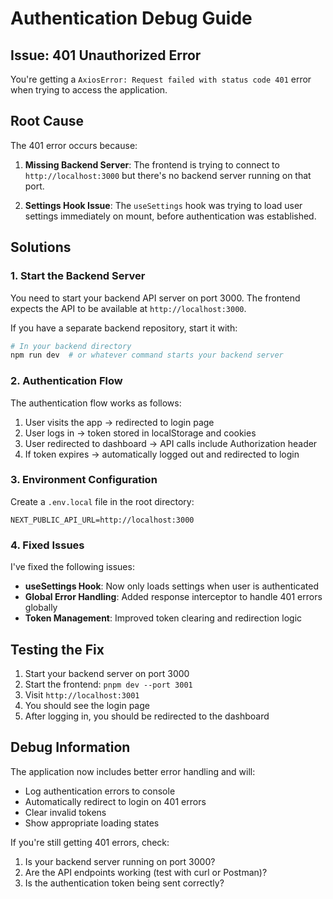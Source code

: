 # Authentication Debug Guide

## Issue: 401 Unauthorized Error

You're getting a `AxiosError: Request failed with status code 401` error when trying to access the application.

## Root Cause

The 401 error occurs because:

1. **Missing Backend Server**: The frontend is trying to connect to `http://localhost:3000` but there's no backend server running on that port.

2. **Settings Hook Issue**: The `useSettings` hook was trying to load user settings immediately on mount, before authentication was established.

## Solutions

### 1. Start the Backend Server

You need to start your backend API server on port 3000. The frontend expects the API to be available at `http://localhost:3000`.

If you have a separate backend repository, start it with:
```bash
# In your backend directory
npm run dev  # or whatever command starts your backend server
```

### 2. Authentication Flow

The authentication flow works as follows:

1. User visits the app → redirected to login page
2. User logs in → token stored in localStorage and cookies
3. User redirected to dashboard → API calls include Authorization header
4. If token expires → automatically logged out and redirected to login

### 3. Environment Configuration

Create a `.env.local` file in the root directory:
```
NEXT_PUBLIC_API_URL=http://localhost:3000
```

### 4. Fixed Issues

I've fixed the following issues:

- **useSettings Hook**: Now only loads settings when user is authenticated
- **Global Error Handling**: Added response interceptor to handle 401 errors globally
- **Token Management**: Improved token clearing and redirection logic

## Testing the Fix

1. Start your backend server on port 3000
2. Start the frontend: `pnpm dev --port 3001`
3. Visit `http://localhost:3001`
4. You should see the login page
5. After logging in, you should be redirected to the dashboard

## Debug Information

The application now includes better error handling and will:
- Log authentication errors to console
- Automatically redirect to login on 401 errors
- Clear invalid tokens
- Show appropriate loading states

If you're still getting 401 errors, check:
1. Is your backend server running on port 3000?
2. Are the API endpoints working (test with curl or Postman)?
3. Is the authentication token being sent correctly? 